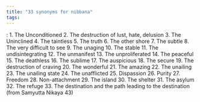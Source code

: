```yaml
---
title: "33 synonyms for nibbana"
tags: 
---
```


: 1. The Unconditioned 2. The destruction of lust, hate, delusion 3. The Uninclined 4. The taintless 5. The truth 6. The other shore 7. The subtle 8. The very difficult to see 9. The unaging 10. The stable 11. The undisintegrating 12. The unmanifest 13. The unproliferated 14. The peaceful 15. The deathless 16. The sublime 17. The auspicious 18. The secure 19. The destruction of craving 20. The wonderful 21. The amazing 22. The unailing 23. The unailing state 24. The unafflicted 25. Dispassion 26. Purity 27. Freedom 28. Non-attachment 29. The island 30. The shelter 31. The asylum 32. The refuge 33. The destination and the path leading to the destination (from Samyutta Nikaya 43)